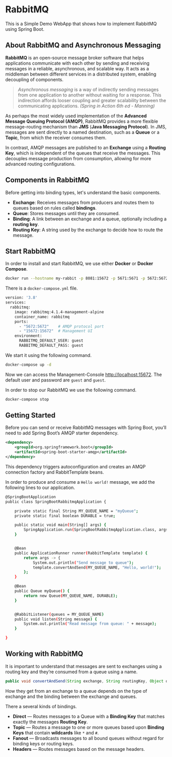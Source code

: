 # RabbitMQ

This is a Simple Demo WebApp that shows how to implement RabbitMQ using Spring Boot.

## About RabbitMQ and Asynchronous Messaging

**RabbitMQ** is an open-source message broker software that helps applications communicate with each other by sending
and receiving messages in a reliable, asynchronous, and scalable way. It acts as a middleman between different services
in a distributed system, enabling decoupling of components.

>_Asynchronous messaging_ is a way of indirectly sending messages 
from one application to another without waiting for a response. 
This indirection affords looser coupling and greater scalability 
between the communicating applications. _(Spring in Action 6th ed - Manning)_

As perhaps the most widely used implementation of the **Advanced Message Queuing Protocol (AMQP)**, RabbitMQ provides a more
flexible message-routing mechanism than **JMS** (**Java Messaging Protocol**). In JMS, messages are sent directly to a 
named destination, such as a **Queue** or a **Topic**, from which the receiver consumes them. 

In contrast, AMQP messages are published to an **Exchange** using a **Routing Key**, which is independent of the queues 
that receive the messages. This decouples message production from consumption, allowing for more advanced routing configurations.

## Components in RabbitMQ

Before getting into binding types, let's understand the basic components.

* **Exchange**: Receives messages from producers and routes them to queues based on rules called **bindings**.
* **Queue**: Stores messages until they are consumed.
* **Binding**: A link between an exchange and a queue, optionally including a **routing key**.
* **Routing Key**: A string used by the exchange to decide how to route the message.

## Start RabbitMQ

In order to install and start RabbitMQ, we use either **Docker** or **Docker Compose**.

```bash
docker run --hostname my-rabbit -p 8081:15672 -p 5671:5671 -p 5672:5672 -d rabbitmq:3.12-management
```

There is a `docker-compose.yml` file.

```bash
version: '3.8'
services:
  rabbitmq:
    image: rabbitmq:4.1.4-management-alpine
    container_name: rabbitmq
    ports:
      - "5672:5672"    # AMQP protocol port
      - "15672:15672"  # Management UI
    environment:
      RABBITMQ_DEFAULT_USER: guest
      RABBITMQ_DEFAULT_PASS: guest

```

We start it using the following command.

```bash
docker-compose up -d
```

Now we can access the Management-Console [http://localhost:15672](http://localhost:15672). The default user and password are `guest` and `guest`.

In order to stop our RabbitMQ we use the following command.

```bash
docker-compose stop
```

## Getting Started

Before you can send or receive RabbitMQ messages with Spring Boot, you’ll need to add Spring Boot’s AMQP starter dependency.

```xml
<dependency>
    <groupId>org.springframework.boot</groupId>
    <artifactId>spring-boot-starter-amqp</artifactId>
</dependency>
```

This dependency triggers autoconfiguration and creates an AMQP connection factory and RabbitTemplate beans.

In order to produce and consume a `Hello world!` message, we add the following lines to our application.

```bash
@SpringBootApplication
public class SpringBootRabbitmqApplication {

	private static final String MY_QUEUE_NAME = "myQueue";
	private static final boolean DURABLE = true;

	public static void main(String[] args) {
		SpringApplication.run(SpringBootRabbitmqApplication.class, args);
	}


	@Bean
	public ApplicationRunner runner(RabbitTemplate template) {
		return args -> {
			System.out.println("Send message to queue");
			template.convertAndSend(MY_QUEUE_NAME, "Hello, world!");
		};
	}

	@Bean
	public Queue myQueue() {
		return new Queue(MY_QUEUE_NAME, DURABLE);
	}


	@RabbitListener(queues = MY_QUEUE_NAME)
	public void listen(String message) {
		System.out.println("Read message from queue: " + message);
	}

}
```

## Working with RabbitMQ

It is important to understand that messages are sent to exchanges using a routing key
and they’re consumed from a queue using a name. 

```java
public void convertAndSend(String exchange, String routingKey, Object object) throws AmqpException
```

How they get from an exchange to a queue depends on the type of exchange and the binding between the exchange and queues.

There a several kinds of bindings.

- **Direct** — Routes messages to a Queue with a **Binding Key** that matches exactly the messages **Routing Key**.
- **Topic** — Routes a message to one or more queues based upon **Binding Keys** that contain **wildcards** like `*` and `#`.
- **Fanout** — Broadcasts messages to all bound queues without regard for binding keys or routing keys.
- **Headers** — Routes messages based on the message headers.